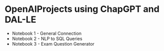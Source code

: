 # OpenAIProjects using ChapGPT and DAL-LE

* Notebook 1 - General Connection 
* Notebook 2 - NLP to SQL Queries
* Notebook 3 - Exam Question Generator

